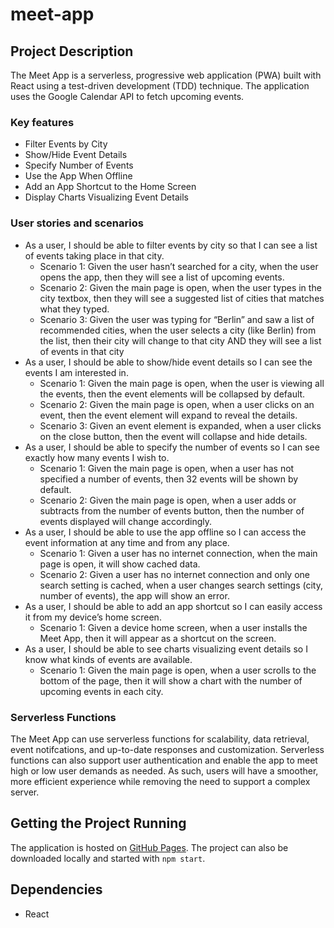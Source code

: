 # meet-app

## Project Description
The Meet App is a serverless, progressive web application (PWA) built with React using a test-driven development (TDD) technique. The application uses the Google Calendar API to fetch upcoming events.

### Key features
* Filter Events by City
* Show/Hide Event Details
* Specify Number of Events
* Use the App When Offline
* Add an App Shortcut to the Home Screen
* Display Charts Visualizing Event Details

### User stories and scenarios
* As a user, I should be able to filter events by city so that I can see a list of events taking place in that city.
  * Scenario 1: Given the user hasn’t searched for a city, when the user opens the app, then they will see a list of upcoming events.
  * Scenario 2: Given the main page is open, when the user types in the city textbox, then they will see a suggested list of cities that matches what they typed.
  * Scenario 3: Given the user was typing for “Berlin” and saw a list of recommended cities, when the user selects a city (like Berlin) from the list, then their city will change to that city AND they will see a list of events in that city  
* As a user, I should be able to show/hide event details so I can see the events I am interested in.
  * Scenario 1: Given the main page is open, when the user is viewing all the events, then the event elements will be collapsed by default.
  * Scenario 2: Given the main page is open, when a user clicks on an event, then the event element will expand to reveal the details.
  * Scenario 3: Given an event element is expanded, when a user clicks on the close button, then the event will collapse and hide details.
* As a user, I should be able to specify the number of events so I can see exactly how many events I wish to.
  * Scenario 1: Given the main page is open, when a user has not specified a number of events, then 32 events will be shown by default.
  * Scenario 2: Given the main page is open, when a user adds or subtracts from the number of events button, then the number of events displayed will change accordingly. 
* As a user, I should be able to use the app offline so I can access the event information at any time and from any place.
  * Scenario 1: Given a user has no internet connection, when the main page is open, it will show cached data.
  * Scenario 2: Given a user has no internet connection and only one search setting is cached, when a user changes search settings (city, number of events), the app will show an error.
* As a user, I should be able to add an app shortcut so I can easily access it from my device’s home screen.
  * Scenario 1: Given a device home screen, when a user installs the Meet App, then it will appear as a shortcut on the screen.
* As a user, I should be able to see charts visualizing event details so I know what kinds of events are available.
  * Scenario 1: Given the main page is open, when a user scrolls to the bottom of the page, then it will show a chart with the number of upcoming events in each city.

### Serverless Functions
The Meet App can use serverless functions for scalability, data retrieval, event notifcations, and up-to-date responses and customization. Serverless functions can also support user authentication and enable the app to meet high or low user demands as needed. As such, users will have a smoother, more efficient experience while removing the need to support a complex server.

## Getting the Project Running

The application is hosted on [GitHub Pages](https://kayleebowers.github.io/meet-app/). The project can also be downloaded locally and started with `npm start`.

## Dependencies
* React
